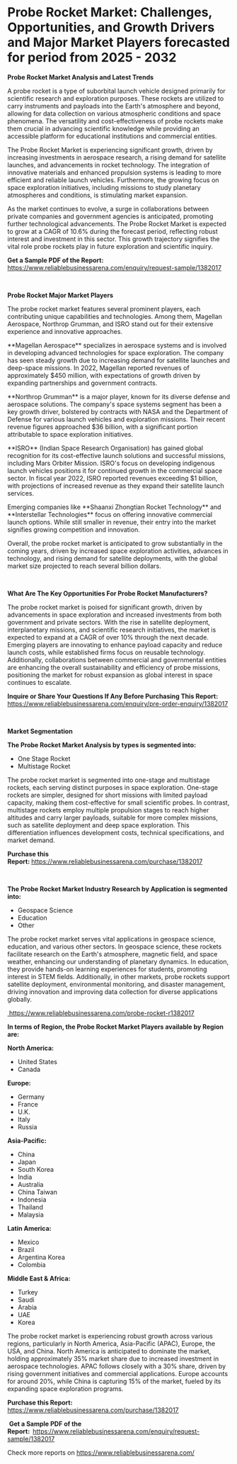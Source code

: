 <p><h1>Probe Rocket Market: Challenges, Opportunities, and Growth Drivers and Major Market Players forecasted for period from 2025 - 2032</h1></p><p><strong>Probe Rocket Market Analysis and Latest Trends</strong></p>
<p><p>A probe rocket is a type of suborbital launch vehicle designed primarily for scientific research and exploration purposes. These rockets are utilized to carry instruments and payloads into the Earth's atmosphere and beyond, allowing for data collection on various atmospheric conditions and space phenomena. The versatility and cost-effectiveness of probe rockets make them crucial in advancing scientific knowledge while providing an accessible platform for educational institutions and commercial entities.</p><p>The Probe Rocket Market is experiencing significant growth, driven by increasing investments in aerospace research, a rising demand for satellite launches, and advancements in rocket technology. The integration of innovative materials and enhanced propulsion systems is leading to more efficient and reliable launch vehicles. Furthermore, the growing focus on space exploration initiatives, including missions to study planetary atmospheres and conditions, is stimulating market expansion.</p><p>As the market continues to evolve, a surge in collaborations between private companies and government agencies is anticipated, promoting further technological advancements. The Probe Rocket Market is expected to grow at a CAGR of 10.6% during the forecast period, reflecting robust interest and investment in this sector. This growth trajectory signifies the vital role probe rockets play in future exploration and scientific inquiry.</p></p>
<p><strong>Get a Sample PDF of the Report:&nbsp;</strong> <a href="https://www.reliablebusinessarena.com/enquiry/request-sample/1382017?utm_campaign=1892&utm_medium=2&utm_source=Github&utm_content=ia&utm_term=17022025&utm_id=probe-rocket">https://www.reliablebusinessarena.com/enquiry/request-sample/1382017</a></p>
<p>&nbsp;</p>
<p><strong>Probe Rocket Major Market Players</strong></p>
<p><p>The probe rocket market features several prominent players, each contributing unique capabilities and technologies. Among them, Magellan Aerospace, Northrop Grumman, and ISRO stand out for their extensive experience and innovative approaches.</p><p>**Magellan Aerospace** specializes in aerospace systems and is involved in developing advanced technologies for space exploration. The company has seen steady growth due to increasing demand for satellite launches and deep-space missions. In 2022, Magellan reported revenues of approximately $450 million, with expectations of growth driven by expanding partnerships and government contracts.</p><p>**Northrop Grumman** is a major player, known for its diverse defense and aerospace solutions. The company's space systems segment has been a key growth driver, bolstered by contracts with NASA and the Department of Defense for various launch vehicles and exploration missions. Their recent revenue figures approached $36 billion, with a significant portion attributable to space exploration initiatives.</p><p>**ISRO** (Indian Space Research Organisation) has gained global recognition for its cost-effective launch solutions and successful missions, including Mars Orbiter Mission. ISRO's focus on developing indigenous launch vehicles positions it for continued growth in the commercial space sector. In fiscal year 2022, ISRO reported revenues exceeding $1 billion, with projections of increased revenue as they expand their satellite launch services.</p><p>Emerging companies like **Shaanxi Zhongtian Rocket Technology** and **Interstellar Technologies** focus on offering innovative commercial launch options. While still smaller in revenue, their entry into the market signifies growing competition and innovation.</p><p>Overall, the probe rocket market is anticipated to grow substantially in the coming years, driven by increased space exploration activities, advances in technology, and rising demand for satellite deployments, with the global market size projected to reach several billion dollars.</p></p>
<p>&nbsp;</p>
<p><strong>What Are The Key Opportunities For Probe Rocket Manufacturers?</strong></p>
<p><p>The probe rocket market is poised for significant growth, driven by advancements in space exploration and increased investments from both government and private sectors. With the rise in satellite deployment, interplanetary missions, and scientific research initiatives, the market is expected to expand at a CAGR of over 10% through the next decade. Emerging players are innovating to enhance payload capacity and reduce launch costs, while established firms focus on reusable technology. Additionally, collaborations between commercial and governmental entities are enhancing the overall sustainability and efficiency of probe missions, positioning the market for robust expansion as global interest in space continues to escalate.</p></p>
<p><strong>Inquire or Share Your Questions If Any Before Purchasing This Report:</strong> <a href="https://www.reliablebusinessarena.com/enquiry/pre-order-enquiry/1382017?utm_campaign=1892&utm_medium=2&utm_source=Github&utm_content=ia&utm_term=17022025&utm_id=probe-rocket">https://www.reliablebusinessarena.com/enquiry/pre-order-enquiry/1382017</a></p>
<p>&nbsp;</p>
<p><strong>Market Segmentation</strong></p>
<p><strong>The Probe Rocket Market Analysis by types is segmented into:</strong></p>
<p><ul><li>One Stage Rocket</li><li>Multistage Rocket</li></ul></p>
<p><p>The probe rocket market is segmented into one-stage and multistage rockets, each serving distinct purposes in space exploration. One-stage rockets are simpler, designed for short missions with limited payload capacity, making them cost-effective for small scientific probes. In contrast, multistage rockets employ multiple propulsion stages to reach higher altitudes and carry larger payloads, suitable for more complex missions, such as satellite deployment and deep space exploration. This differentiation influences development costs, technical specifications, and market demand.</p></p>
<p><strong>Purchase this Report:&nbsp;</strong><a href="https://www.reliablebusinessarena.com/purchase/1382017?utm_campaign=1892&utm_medium=2&utm_source=Github&utm_content=ia&utm_term=17022025&utm_id=probe-rocket">https://www.reliablebusinessarena.com/purchase/1382017</a></p>
<p>&nbsp;</p>
<p><strong>The Probe Rocket Market Industry Research by Application is segmented into:</strong></p>
<p><ul><li>Geospace Science</li><li>Education</li><li>Other</li></ul></p>
<p><p>The probe rocket market serves vital applications in geospace science, education, and various other sectors. In geospace science, these rockets facilitate research on the Earth's atmosphere, magnetic field, and space weather, enhancing our understanding of planetary dynamics. In education, they provide hands-on learning experiences for students, promoting interest in STEM fields. Additionally, in other markets, probe rockets support satellite deployment, environmental monitoring, and disaster management, driving innovation and improving data collection for diverse applications globally.</p></p>
<p><a href="https://www.reliablebusinessarena.com/probe-rocket-r1382017?utm_campaign=1892&utm_medium=2&utm_source=Github&utm_content=ia&utm_term=17022025&utm_id=probe-rocket">&nbsp;https://www.reliablebusinessarena.com/probe-rocket-r1382017</a></p>
<p><strong>In terms of Region, the Probe Rocket Market Players available by Region are:</strong></p>
<p>
    <p> <strong> North America: </strong>
        <ul>
            <li>United States</li>
            <li>Canada</li>
        </ul>
        </p> 
    <p> <strong> Europe: </strong>
        <ul>
            <li>Germany</li>
            <li>France</li>
            <li>U.K.</li>
            <li>Italy</li>
            <li>Russia</li>
        </ul>
        </p> 
    <p> <strong> Asia-Pacific: </strong>
        <ul>
            <li>China</li>
            <li>Japan</li>
            <li>South Korea</li>
            <li>India</li>
            <li>Australia</li>
            <li>China Taiwan</li>
            <li>Indonesia</li>
            <li>Thailand</li>
            <li>Malaysia</li>
        </ul>
        </p> 
    <p> <strong> Latin America: </strong>
        <ul>
            <li>Mexico</li>
            <li>Brazil</li>
            <li>Argentina Korea</li>
            <li>Colombia</li>
        </ul>
        </p> 
    <p> <strong> Middle East & Africa: </strong>
        <ul>
            <li>Turkey</li>
            <li>Saudi</li>
            <li>Arabia</li>
            <li>UAE</li>
            <li>Korea</li>
        </ul>
    </p>
    </p>
<p><p>The probe rocket market is experiencing robust growth across various regions, particularly in North America, Asia-Pacific (APAC), Europe, the USA, and China. North America is anticipated to dominate the market, holding approximately 35% market share due to increased investment in aerospace technologies. APAC follows closely with a 30% share, driven by rising government initiatives and commercial applications. Europe accounts for around 20%, while China is capturing 15% of the market, fueled by its expanding space exploration programs.</p></p>
<p><strong>Purchase this Report: </strong><a href="https://www.reliablebusinessarena.com/purchase/1382017?utm_campaign=1892&utm_medium=2&utm_source=Github&utm_content=ia&utm_term=17022025&utm_id=probe-rocket">https://www.reliablebusinessarena.com/purchase/1382017</a></p>
<p>&nbsp;<strong>Get a Sample PDF of the Report:&nbsp;&nbsp;</strong><a href="https://www.reliablebusinessarena.com/enquiry/request-sample/1382017?utm_campaign=1892&utm_medium=2&utm_source=Github&utm_content=ia&utm_term=17022025&utm_id=probe-rocket">https://www.reliablebusinessarena.com/enquiry/request-sample/1382017</a></p>
<p><strong></strong></p>
<p>Check more reports on <a href="https://www.reliablebusinessarena.com/?utm_campaign=1892&utm_medium=2&utm_source=Github&utm_content=ia&utm_term=17022025&utm_id=probe-rocket">https://www.reliablebusinessarena.com/</a></p>